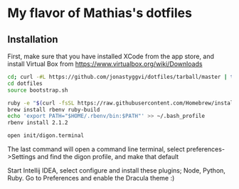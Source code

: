 # My flavor of Mathias's dotfiles

## Installation

First, make sure that you have installed XCode from the app store, and install Virtual Box from https://www.virtualbox.org/wiki/Downloads

```bash
cd; curl -#L https://github.com/jonastyggvi/dotfiles/tarball/master | tar -xzv --strip-components 1 --exclude={README.md,bootstrap.sh,LICENSE-MIT.txt}
cd dotfiles
source bootstrap.sh

ruby -e "$(curl -fsSL https://raw.githubusercontent.com/Homebrew/install/master/install)"
brew install rbenv ruby-build
echo 'export PATH="$HOME/.rbenv/bin:$PATH"' >> ~/.bash_profile
rbenv install 2.1.2

open init/digon.terminal
```
The last command will open a command line terminal, select preferences->Settings and find the digon profile, and make that default

Start Intellij IDEA, select configure and install these plugins; Node, Python, Ruby. Go to Preferences and enable the Dracula theme :)
```
